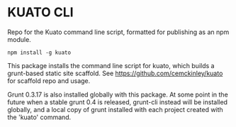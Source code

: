 # KUATO CLI

Repo for the Kuato command line script, formatted for publishing as an npm module.

`npm install -g kuato`

This package installs the command line script for kuato, which builds a grunt-based static site scaffold. See https://github.com/cemckinley/kuato for scaffold repo and usage.

Grunt 0.3.17 is also installed globally with this package. At some point in the future when a stable grunt 0.4 is released, grunt-cli instead will be installed globally, and a local copy of grunt installed with each project created with the 'kuato' command.

